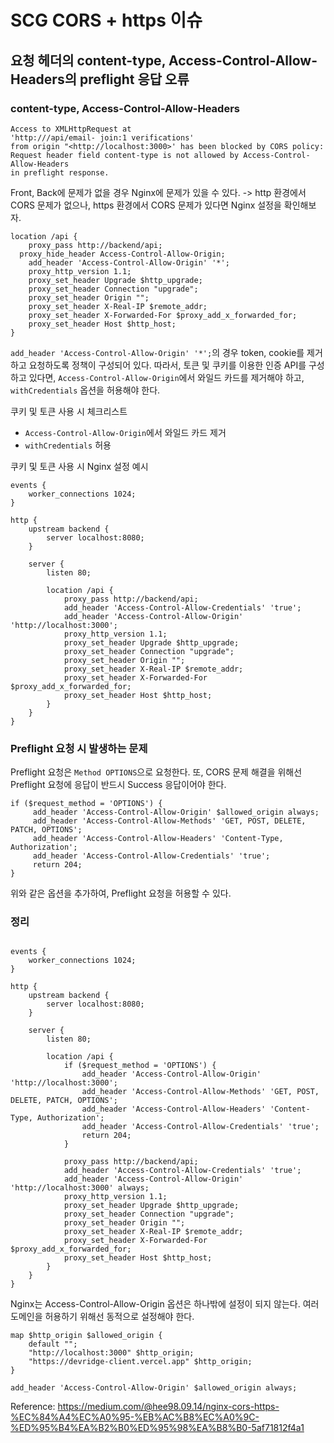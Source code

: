 # SCG CORS + https 이슈


## 요청 헤더의 content-type, Access-Control-Allow-Headers의 preflight 응답 오류

### content-type, Access-Control-Allow-Headers 
```
Access to XMLHttpRequest at 
'http:///api/email- join:1 verifications' 
from origin "<http://localhost:3000>' has been blocked by CORS policy: 
Request header field content-type is not allowed by Access-Control-Allow-Headers 
in preflight response.
```

Front, Back에 문제가 없을 경우 Nginx에 문제가 있을 수 있다.
 -> http 환경에서 CORS 문제가 없으나, https 환경에서 CORS 문제가 있다면 Nginx 설정을 확인해보자.

 ```
 location /api {
     proxy_pass http://backend/api;
   proxy_hide_header Access-Control-Allow-Origin;
     add_header 'Access-Control-Allow-Origin' '*';
     proxy_http_version 1.1;
     proxy_set_header Upgrade $http_upgrade;
     proxy_set_header Connection "upgrade";
     proxy_set_header Origin "";
     proxy_set_header X-Real-IP $remote_addr;
     proxy_set_header X-Forwarded-For $proxy_add_x_forwarded_for;
     proxy_set_header Host $http_host;
}
 ```

 ``add_header 'Access-Control-Allow-Origin' '*';``의 경우 token, cookie를 제거하고 요청하도록 정책이 구성되어 있다.
 따라서, 토큰 및 쿠키를 이용한 인증 API를 구성하고 있다면, ``Access-Control-Allow-Origin``에서 와일드 카드를 제거해야 하고, ``withCredentials`` 옵션을 허용해야 한다.

 쿠키 및 토큰 사용 시 체크리스트
  - ``Access-Control-Allow-Origin``에서 와일드 카드 제거
  - ``withCredentials`` 허용

쿠키 및 토큰 사용 시 Nginx 설정 예시

```
events {
    worker_connections 1024;
}

http {
    upstream backend {
        server localhost:8080;
    }

    server {
        listen 80;

        location /api {
            proxy_pass http://backend/api;
            add_header 'Access-Control-Allow-Credentials' 'true';
            add_header 'Access-Control-Allow-Origin' 'http://localhost:3000';
            proxy_http_version 1.1;
            proxy_set_header Upgrade $http_upgrade;
            proxy_set_header Connection "upgrade";
            proxy_set_header Origin "";
            proxy_set_header X-Real-IP $remote_addr;
            proxy_set_header X-Forwarded-For $proxy_add_x_forwarded_for;
            proxy_set_header Host $http_host;
        }
    }
}
```

 
 ### Preflight 요청 시 발생하는 문제

Preflight 요청은 ``Method OPTIONS``으로 요청한다.
또, CORS 문제 해결을 위해선 Preflight 요청에 응답이 반드시 Success 응답이어야 한다.
```
if ($request_method = 'OPTIONS') {
     add_header 'Access-Control-Allow-Origin' $allowed_origin always;
     add_header 'Access-Control-Allow-Methods' 'GET, POST, DELETE, PATCH, OPTIONS';
     add_header 'Access-Control-Allow-Headers' 'Content-Type, Authorization';
     add_header 'Access-Control-Allow-Credentials' 'true';
     return 204;
}
```

위와 같은 옵션을 추가하여, Preflight 요청을 허용할 수 있다.



### 정리


```

events {
    worker_connections 1024;
}

http {
    upstream backend {
        server localhost:8080;
    }

    server {
        listen 80;

        location /api {
            if ($request_method = 'OPTIONS') {
                add_header 'Access-Control-Allow-Origin' 'http://localhost:3000';
                add_header 'Access-Control-Allow-Methods' 'GET, POST, DELETE, PATCH, OPTIONS';
                add_header 'Access-Control-Allow-Headers' 'Content-Type, Authorization';
                add_header 'Access-Control-Allow-Credentials' 'true';
                return 204;
            }

            proxy_pass http://backend/api;
            add_header 'Access-Control-Allow-Credentials' 'true';
            add_header 'Access-Control-Allow-Origin' 'http://localhost:3000' always;
            proxy_http_version 1.1;
            proxy_set_header Upgrade $http_upgrade;
            proxy_set_header Connection "upgrade";
            proxy_set_header Origin "";
            proxy_set_header X-Real-IP $remote_addr;
            proxy_set_header X-Forwarded-For $proxy_add_x_forwarded_for;
            proxy_set_header Host $http_host;
        }
    }
}
```

Nginx는 Access-Control-Allow-Origin 옵션은 하나밖에 설정이 되지 않는다.
여러 도메인을 허용하기 위해선 동적으로 설정해야 한다.
```
map $http_origin $allowed_origin {
    default "";
    "http://localhost:3000" $http_origin;
    "https://devridge-client.vercel.app" $http_origin;
}

add_header 'Access-Control-Allow-Origin' $allowed_origin always;
```

Reference: https://medium.com/@hee98.09.14/nginx-cors-https-%EC%84%A4%EC%A0%95-%EB%AC%B8%EC%A0%9C-%ED%95%B4%EA%B2%B0%ED%95%98%EA%B8%B0-5af71812f4a1
